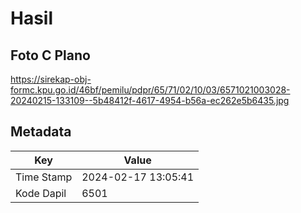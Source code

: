 # Hasil

## Foto C Plano

https://sirekap-obj-formc.kpu.go.id/46bf/pemilu/pdpr/65/71/02/10/03/6571021003028-20240215-133109--5b48412f-4617-4954-b56a-ec262e5b6435.jpg


## Metadata

| Key        | Value               |
| ---------- | ------------------- |
| Time Stamp | 2024-02-17 13:05:41 |
| Kode Dapil | 6501                |




